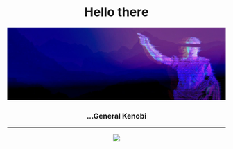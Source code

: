 <h1 align="center">Hello there</h1> 
<img src="./banner3.jpg"></img>
<h3 align="center">...General Kenobi</h3>

--- 
<!-- <p align="center">
  <img src="https://github-readme-stats.vercel.app/api?username=ashwinpra&theme=dark&hide_border=true&include_all_commits=false&count_private=false" />
</p>
<p align="center">
  <img align="center" src="https://github-readme-streak-stats.herokuapp.com/?user=ashwinpra&theme=dark&hide_border=true" />
</p>
<p align="center">
  <img align="center" src="https://github-readme-stats.vercel.app/api/top-langs/?username=ashwinpra&theme=dark&hide_border=true&include_all_commits=false&count_private=false&layout=compact" />
</p> -->

<p align="center">
  <img align="center" src="https://quotes-github-readme.vercel.app/api?type=horizontal&theme=dark" />
</p>

<!-- Proudly created with GPRM ( https://gprm.itsvg.in ) -->


